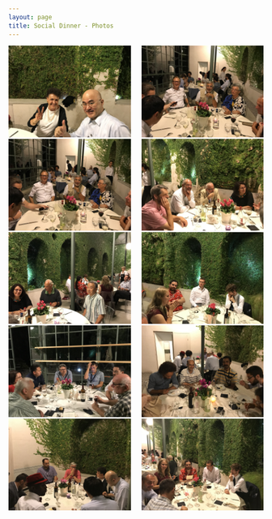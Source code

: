```yaml
---
layout: page
title: Social Dinner - Photos
---
```


<div class="columns">
	<div class="column" style="width: 250px;">
		<div class="box">
			<a href="/assets/images/photos/20180919/dinner/01.JPG">
				<img src="/assets/images/photos/20180919/dinner/01.JPG">
			</a>
		</div>
	</div>
	<div class="column" style="width: 250px;">
		<div class="box">
			<a href="/assets/images/photos/20180919/dinner/02.JPG">
				<img src="/assets/images/photos/20180919/dinner/02.JPG">
			</a>
		</div>
	</div>
</div>
<div class="columns">
	<div class="column" style="width: 250px;">
		<div class="box">
			<a href="/assets/images/photos/20180919/dinner/03.JPG">
				<img src="/assets/images/photos/20180919/dinner/03.JPG">
			</a>
		</div>
	</div>
	<div class="column" style="width: 250px;">
		<div class="box">
			<a href="/assets/images/photos/20180919/dinner/04.JPG">
				<img src="/assets/images/photos/20180919/dinner/04.JPG">
			</a>
		</div>
	</div>
</div>
<div class="columns">
	<div class="column" style="width: 250px;">
		<div class="box">
			<a href="/assets/images/photos/20180919/dinner/05.JPG">
				<img src="/assets/images/photos/20180919/dinner/05.JPG">
			</a>
		</div>
	</div>
	<div class="column" style="width: 250px;">
		<div class="box">
			<a href="/assets/images/photos/20180919/dinner/06.JPG">
				<img src="/assets/images/photos/20180919/dinner/06.JPG">
			</a>
		</div>
	</div>
</div>
<div class="columns">
	<div class="column" style="width: 250px;">
		<div class="box">
			<a href="/assets/images/photos/20180919/dinner/07.JPG">
				<img src="/assets/images/photos/20180919/dinner/07.JPG">
			</a>
		</div>
	</div>
	<div class="column" style="width: 250px;">
		<div class="box">
			<a href="/assets/images/photos/20180919/dinner/08.JPG">
				<img src="/assets/images/photos/20180919/dinner/08.JPG">
			</a>
		</div>
	</div>
</div>
<div class="columns">
	<div class="column" style="width: 250px;">
		<div class="box">
			<a href="/assets/images/photos/20180919/dinner/09.JPG">
				<img src="/assets/images/photos/20180919/dinner/09.JPG">
			</a>
		</div>
	</div>
	<div class="column" style="width: 250px;">
		<div class="box">
			<a href="/assets/images/photos/20180919/dinner/10.JPG">
				<img src="/assets/images/photos/20180919/dinner/10.JPG">
			</a>
		</div>
	</div>
</div>
